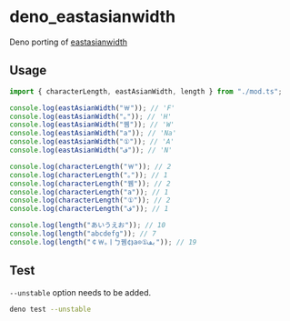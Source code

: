 # deno_eastasianwidth

Deno porting of [eastasianwidth](https://github.com/komagata/eastasianwidth)

## Usage

```typescript
import { characterLength, eastAsianWidth, length } from "./mod.ts";

console.log(eastAsianWidth("￦")); // 'F'
console.log(eastAsianWidth("｡")); // 'H'
console.log(eastAsianWidth("뀀")); // 'W'
console.log(eastAsianWidth("a")); // 'Na'
console.log(eastAsianWidth("①")); // 'A'
console.log(eastAsianWidth("ف")); // 'N'

console.log(characterLength("￦")); // 2
console.log(characterLength("｡")); // 1
console.log(characterLength("뀀")); // 2
console.log(characterLength("a")); // 1
console.log(characterLength("①")); // 2
console.log(characterLength("ف")); // 1

console.log(length("あいうえお")); // 10
console.log(length("abcdefg")); // 7
console.log(length("￠￦｡ￜㄅ뀀¢⟭a⊙①بف")); // 19
```

## Test

`--unstable` option needs to be added.

```sh
deno test --unstable
```

